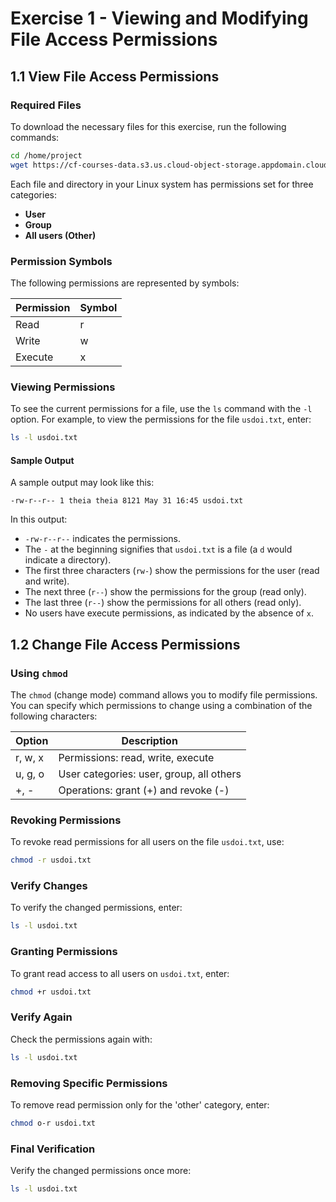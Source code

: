 # Exercise 1 - Viewing and Modifying File Access Permissions

## 1.1 View File Access Permissions

### Required Files
To download the necessary files for this exercise, run the following commands:

```bash
cd /home/project
wget https://cf-courses-data.s3.us.cloud-object-storage.appdomain.cloud/IBM-LX0117EN-SkillsNetwork/labs/module%201/usdoi.txt
```

Each file and directory in your Linux system has permissions set for three categories:
- **User**
- **Group**
- **All users (Other)**

### Permission Symbols
The following permissions are represented by symbols:

| Permission | Symbol |
|------------|--------|
| Read       | r      |
| Write      | w      |
| Execute    | x      |

### Viewing Permissions
To see the current permissions for a file, use the `ls` command with the `-l` option. For example, to view the permissions for the file `usdoi.txt`, enter:

```bash
ls -l usdoi.txt
```

#### Sample Output
A sample output may look like this:

```
-rw-r--r-- 1 theia theia 8121 May 31 16:45 usdoi.txt
```

In this output:
- `-rw-r--r--` indicates the permissions.
- The `-` at the beginning signifies that `usdoi.txt` is a file (a `d` would indicate a directory).
- The first three characters (`rw-`) show the permissions for the user (read and write).
- The next three (`r--`) show the permissions for the group (read only).
- The last three (`r--`) show the permissions for all others (read only).
- No users have execute permissions, as indicated by the absence of `x`.

## 1.2 Change File Access Permissions

### Using `chmod`
The `chmod` (change mode) command allows you to modify file permissions. You can specify which permissions to change using a combination of the following characters:

| Option | Description                     |
|--------|---------------------------------|
| r, w, x| Permissions: read, write, execute |
| u, g, o| User categories: user, group, all others |
| +, -   | Operations: grant (+) and revoke (-) |

### Revoking Permissions
To revoke read permissions for all users on the file `usdoi.txt`, use:

```bash
chmod -r usdoi.txt
```

### Verify Changes
To verify the changed permissions, enter:

```bash
ls -l usdoi.txt
```

### Granting Permissions
To grant read access to all users on `usdoi.txt`, enter:

```bash
chmod +r usdoi.txt
```

### Verify Again
Check the permissions again with:

```bash
ls -l usdoi.txt
```

### Removing Specific Permissions
To remove read permission only for the 'other' category, enter:

```bash
chmod o-r usdoi.txt
```

### Final Verification
Verify the changed permissions once more:

```bash
ls -l usdoi.txt
```
